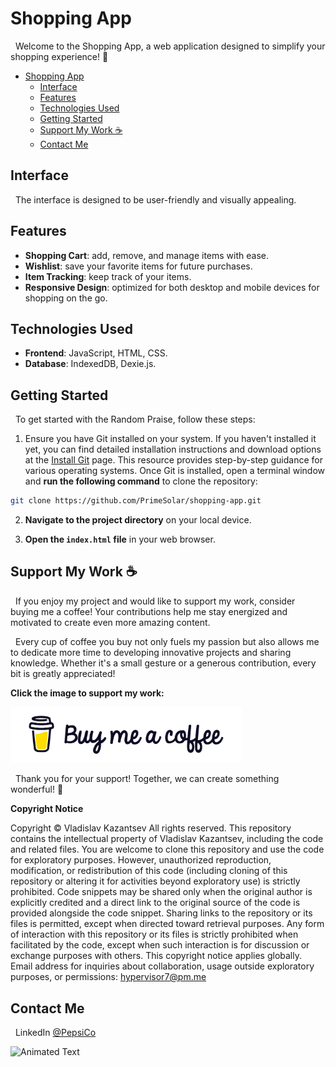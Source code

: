 # Shopping App

&nbsp;&nbsp;Welcome to the Shopping App, a web application designed to simplify your shopping experience! 🛒

- [Shopping App](#shopping-app)
  - [Interface](#interface)
  - [Features](#features)
  - [Technologies Used](#technologies-used)
  - [Getting Started](#getting-started)
  - [Support My Work ☕](#support-my-work-)
  - [Contact Me](#contact-me)

## Interface

&nbsp;&nbsp;The interface is designed to be user-friendly and visually appealing.

## Features

- **Shopping Cart**: add, remove, and manage items with ease.
- **Wishlist**: save your favorite items for future purchases.
- **Item Tracking**: keep track of your items.
- **Responsive Design**: optimized for both desktop and mobile devices for shopping on the go.

## Technologies Used

- **Frontend**: JavaScript, HTML, CSS.
- **Database**: IndexedDB, Dexie.js.

## Getting Started

&nbsp;&nbsp;To get started with the Random Praise, follow these steps:

1. Ensure you have Git installed on your system. If you haven't installed it yet, you can find detailed installation instructions and download options at the <a href="https://github.com/git-guides/install-git" target="blank" rel="noopener noreferrer">Install Git</a> page. This resource provides step-by-step guidance for various operating systems. Once Git is installed, open a terminal window and **run the following command** to clone the repository:

```bash
git clone https://github.com/PrimeSolar/shopping-app.git
```

2. **Navigate to the project directory** on your local device.

3. **Open the `index.html` file** in your web browser.

## Support My Work ☕

&nbsp;&nbsp;If you enjoy my project and would like to support my work, consider buying me a coffee! Your contributions help me stay energized and motivated to create even more amazing content.

&nbsp;&nbsp;Every cup of coffee you buy not only fuels my passion but also allows me to dedicate more time to developing innovative projects and sharing knowledge. Whether it's a small gesture or a generous contribution, every bit is greatly appreciated!

**Click the image to support my work:**

<a href="https://coff.ee/cocacola">
  <img src="assets/coffee.jpg" width="370" height="auto" alt="Buy Me a Coffee"/>
</a>

&nbsp;&nbsp;Thank you for your support! Together, we can create something wonderful! 💖

**Copyright Notice**

Copyright © Vladislav Kazantsev
All rights reserved.
This repository contains the intellectual property of Vladislav Kazantsev, including the code and related files.
You are welcome to clone this repository and use the code for exploratory purposes.
However, unauthorized reproduction, modification, or redistribution of this code (including cloning of this repository or altering it for activities beyond exploratory use) is strictly prohibited.
Code snippets may be shared only when the original author is explicitly credited and a direct link to the original source of the code is provided alongside the code snippet.
Sharing links to the repository or its files is permitted, except when directed toward retrieval purposes.
Any form of interaction with this repository or its files is strictly prohibited when facilitated by the code, except when such interaction is for discussion or exchange purposes with others.
This copyright notice applies globally.
Email address for inquiries about collaboration, usage outside exploratory purposes, or permissions: [hypervisor7@pm.me](mailto:hypervisor7@pm.me)

<a name="contact-me"></a>

## Contact Me

&nbsp;&nbsp;LinkedIn [@PepsiCo](https://www.linkedin.com/in/PepsiCo/)

![Animated Text](https://readme-typing-svg.demolab.com/?lines=Web+Developer;Internet+Sommelier;Passionate+Athlete;Caring+Environmentalist;Human)
